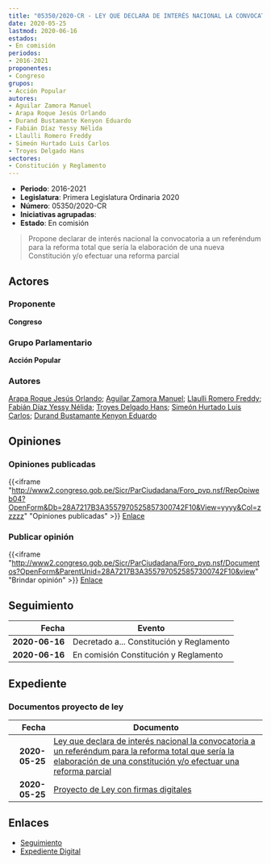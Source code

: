 ```yaml
---
title: "05350/2020-CR - LEY QUE DECLARA DE INTERÉS NACIONAL LA CONVOCATORIA A UN REFERÉNDUM PARA LA REFORMA TOTAL QUE SERÍA LA ELABORACIÓN DE UNA NUEVA CONSTITUCÍON Y/O EFECTUAR UNA REFORMA PARCIAL"
date: 2020-05-25
lastmod: 2020-06-16
estados:
- En comisión
periodos:
- 2016-2021
proponentes:
- Congreso
grupos:
- Acción Popular
autores:
- Aguilar Zamora Manuel
- Arapa Roque Jesús Orlando
- Durand Bustamante Kenyon Eduardo
- Fabián Díaz Yessy Nélida
- Llaulli Romero Freddy
- Simeón Hurtado Luis Carlos
- Troyes Delgado Hans
sectores:
- Constitución y Reglamento
---
```

- **Periodo**: 2016-2021
- **Legislatura**: Primera Legislatura Ordinaria 2020
- **Número**: 05350/2020-CR
- **Iniciativas agrupadas**: 
- **Estado**: En comisión

> Propone declarar de interés nacional la convocatoria a un referéndum para la reforma total que sería la elaboración de una nueva Constitución y/o efectuar una reforma parcial


## Actores

### Proponente

**Congreso**

### Grupo Parlamentario

**Acción Popular**

### Autores

[Arapa Roque Jesús Orlando](mailto:mailto:jarapa@congreso.gob.pe); [Aguilar Zamora Manuel](mailto:mailto:maguilarz@congreso.gob.pe); [Llaulli Romero Freddy](mailto:mailto:fllaulli@congreso.gob.pe); [Fabián Díaz Yessy Nélida](mailto:mailto:yfabian@congreso.gob.pe); [Troyes Delgado Hans](mailto:mailto:htroyes@congreso.gob.pe); [Simeón Hurtado Luis Carlos](mailto:mailto:lsimeon@congreso.gob.pe); [Durand Bustamante Kenyon Eduardo](mailto:mailto:kdurand@congreso.gob.pe)

## Opiniones

### Opiniones publicadas

{{<iframe "http://www2.congreso.gob.pe/Sicr/ParCiudadana/Foro_pvp.nsf/RepOpiweb04?OpenForm&Db=28A7217B3A3557970525857300742F10&View=yyyy&Col=zzzzz" "Opiniones publicadas" >}}
[Enlace](http://www2.congreso.gob.pe/Sicr/ParCiudadana/Foro_pvp.nsf/RepOpiweb04?OpenForm&Db=28A7217B3A3557970525857300742F10&View=yyyy&Col=zzzzz)

### Publicar opinión

{{<iframe "http://www2.congreso.gob.pe/Sicr/ParCiudadana/Foro_pvp.nsf/Documentos?OpenForm&ParentUnid=28A7217B3A3557970525857300742F10&view" "Brindar opinión" >}}
[Enlace](http://www2.congreso.gob.pe/Sicr/ParCiudadana/Foro_pvp.nsf/Documentos?OpenForm&ParentUnid=28A7217B3A3557970525857300742F10&view)


## Seguimiento

| Fecha | Evento |
|------:|--------|
| **2020-06-16** | Decretado a... Constitución y Reglamento |
| **2020-06-16** | En comisión Constitución y Reglamento |

## Expediente

### Documentos proyecto de ley

| Fecha | Documento |
|------:|-----------|
| **2020-05-25** | [Ley que declara de interés nacional la convocatoria a un referéndum para la reforma total que sería la elaboración de una constitución y/o efectuar una reforma parcial](http://www.leyes.congreso.gob.pe/Documentos/2016_2021/Proyectos_de_Ley_y_de_Resoluciones_Legislativas/PL05350_20200525.pdf) |
| **2020-05-25** | [Proyecto de Ley con firmas digitales](http://www.leyes.congreso.gob.pe/Documentos/2016_2021/Proyectos_de_Ley_y_de_Resoluciones_Legislativas/Proyectos_Firmas_digitales/PL05350.pdf) |

## Enlaces

- [Seguimiento](http://www2.congreso.gob.pe/Sicr/TraDocEstProc/CLProLey2016.nsf/f7fff46988ca05b1052578e100829cc7/54ac77bf335ba1ce052585730080c127?OpenDocument)
- [Expediente Digital](http://www2.congreso.gob.pe/Sicr/TraDocEstProc/Expvirt_2011.nsf/visbusqptramdoc1621/05350?opendocument)

